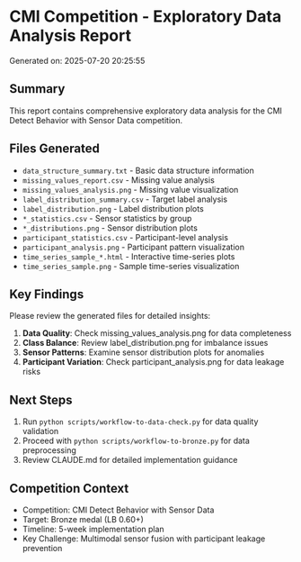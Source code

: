 
# CMI Competition - Exploratory Data Analysis Report

Generated on: 2025-07-20 20:25:55

## Summary
This report contains comprehensive exploratory data analysis for the CMI Detect Behavior with Sensor Data competition.

## Files Generated
- `data_structure_summary.txt` - Basic data structure information
- `missing_values_report.csv` - Missing value analysis
- `missing_values_analysis.png` - Missing value visualization
- `label_distribution_summary.csv` - Target label analysis
- `label_distribution.png` - Label distribution plots
- `*_statistics.csv` - Sensor statistics by group
- `*_distributions.png` - Sensor distribution plots
- `participant_statistics.csv` - Participant-level analysis
- `participant_analysis.png` - Participant pattern visualization
- `time_series_sample_*.html` - Interactive time-series plots
- `time_series_sample.png` - Sample time-series visualization

## Key Findings
Please review the generated files for detailed insights:

1. **Data Quality**: Check missing_values_analysis.png for data completeness
2. **Class Balance**: Review label_distribution.png for imbalance issues
3. **Sensor Patterns**: Examine sensor distribution plots for anomalies
4. **Participant Variation**: Check participant_analysis.png for data leakage risks

## Next Steps
1. Run `python scripts/workflow-to-data-check.py` for data quality validation
2. Proceed with `python scripts/workflow-to-bronze.py` for data preprocessing
3. Review CLAUDE.md for detailed implementation guidance

## Competition Context
- Competition: CMI Detect Behavior with Sensor Data
- Target: Bronze medal (LB 0.60+)
- Timeline: 5-week implementation plan
- Key Challenge: Multimodal sensor fusion with participant leakage prevention
